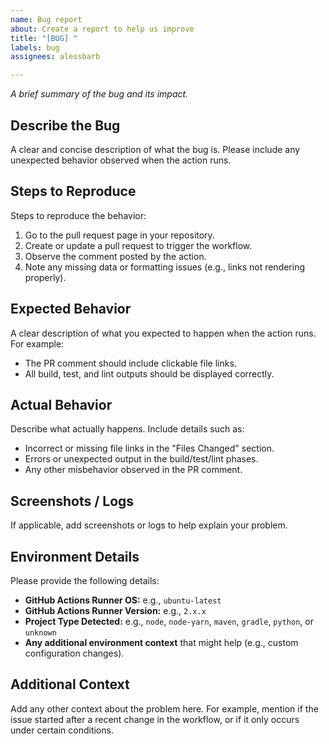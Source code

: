 ```yaml
---
name: Bug report
about: Create a report to help us improve
title: "[BUG] "
labels: bug
assignees: alessbarb

---
```


_A brief summary of the bug and its impact._

## Describe the Bug
A clear and concise description of what the bug is. Please include any unexpected behavior observed when the action runs.

## Steps to Reproduce
Steps to reproduce the behavior:
1. Go to the pull request page in your repository.
2. Create or update a pull request to trigger the workflow.
3. Observe the comment posted by the action.
4. Note any missing data or formatting issues (e.g., links not rendering properly).

## Expected Behavior
A clear description of what you expected to happen when the action runs.  
For example:  
- The PR comment should include clickable file links.
- All build, test, and lint outputs should be displayed correctly.

## Actual Behavior
Describe what actually happens. Include details such as:
- Incorrect or missing file links in the "Files Changed" section.
- Errors or unexpected output in the build/test/lint phases.
- Any other misbehavior observed in the PR comment.

## Screenshots / Logs
If applicable, add screenshots or logs to help explain your problem.

## Environment Details
Please provide the following details:
- **GitHub Actions Runner OS:** e.g., `ubuntu-latest`
- **GitHub Actions Runner Version:** e.g., `2.x.x`
- **Project Type Detected:** e.g., `node`, `node-yarn`, `maven`, `gradle`, `python`, or `unknown`
- **Any additional environment context** that might help (e.g., custom configuration changes).

## Additional Context
Add any other context about the problem here. For example, mention if the issue started after a recent change in the workflow, or if it only occurs under certain conditions.
